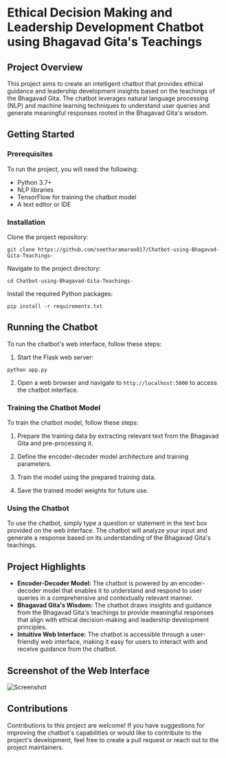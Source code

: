  # Ethical Decision Making and Leadership Development Chatbot using Bhagavad Gita's Teachings

## Project Overview

This project aims to create an intelligent chatbot that provides ethical guidance and leadership development insights based on the teachings of the Bhagavad Gita. The chatbot leverages natural language processing (NLP) and machine learning techniques to understand user queries and generate meaningful responses rooted in the Bhagavad Gita's wisdom.

## Getting Started

### Prerequisites

To run the project, you will need the following:

* Python 3.7+
* NLP libraries 
* TensorFlow for training the chatbot model
* A text editor or IDE

### Installation

Clone the project repository:

```
git clone https://github.com/seetharamarao817/Chatbot-using-Bhagavad-Gita-Teachings-
```

Navigate to the project directory:

```
cd Chatbot-using-Bhagavad-Gita-Teachings-
```

Install the required Python packages:

```
pip install -r requirements.txt
```

## Running the Chatbot

To run the chatbot's web interface, follow these steps:

1. Start the Flask web server:

```
python app.py
```

2. Open a web browser and navigate to `http://localhost:5000` to access the chatbot interface.

### Training the Chatbot Model

To train the chatbot model, follow these steps:

1. Prepare the training data by extracting relevant text from the Bhagavad Gita and pre-processing it.

2. Define the encoder-decoder model architecture and training parameters.

3. Train the model using the prepared training data.

4. Save the trained model weights for future use.

### Using the Chatbot

To use the chatbot, simply type a question or statement in the text box provided on the web interface. The chatbot will analyze your input and generate a response based on its understanding of the Bhagavad Gita's teachings.

## Project Highlights

* **Encoder-Decoder Model:** The chatbot is powered by an encoder-decoder model that enables it to understand and respond to user queries in a comprehensive and contextually relevant manner.
* **Bhagavad Gita's Wisdom:** The chatbot draws insights and guidance from the Bhagavad Gita's teachings to provide meaningful responses that align with ethical decision-making and leadership development principles.
* **Intuitive Web Interface:** The chatbot is accessible through a user-friendly web interface, making it easy for users to interact with and receive guidance from the chatbot.

## Screenshot of the Web Interface

![Screenshot](../Chatbot-using-Bhagavad-Gita-Teachings-/images/UI.png)

## Contributions

Contributions to this project are welcome! If you have suggestions for improving the chatbot's capabilities or would like to contribute to the project's development, feel free to create a pull request or reach out to the project maintainers. 